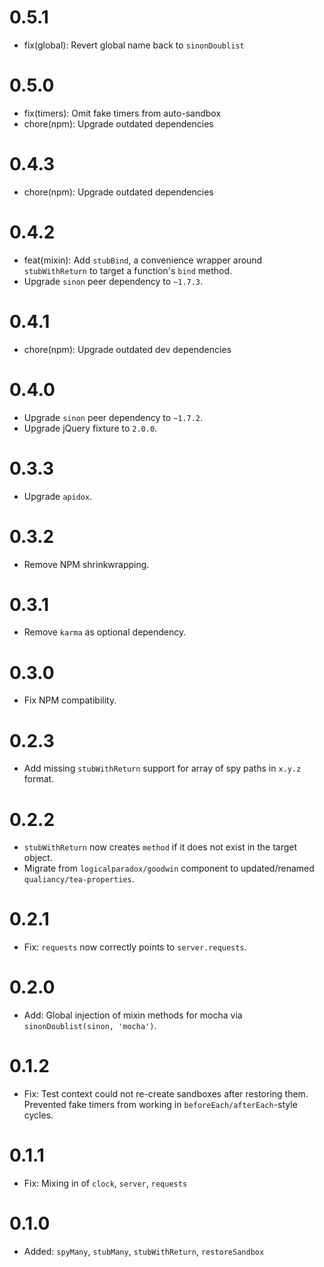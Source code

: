 # 0.5.1

- fix(global): Revert global name back to `sinonDoublist`

# 0.5.0

- fix(timers): Omit fake timers from auto-sandbox
- chore(npm): Upgrade outdated dependencies

# 0.4.3

- chore(npm): Upgrade outdated dependencies

# 0.4.2

- feat(mixin): Add `stubBind`, a convenience wrapper around `stubWithReturn` to target a function's `bind` method.
- Upgrade `sinon` peer dependency to `~1.7.3`.

# 0.4.1

- chore(npm): Upgrade outdated dev dependencies

# 0.4.0

- Upgrade `sinon` peer dependency to `~1.7.2`.
- Upgrade jQuery fixture to `2.0.0`.

# 0.3.3

- Upgrade `apidox`.

# 0.3.2

- Remove NPM shrinkwrapping.

# 0.3.1

- Remove `karma` as optional dependency.

# 0.3.0

- Fix NPM compatibility.

# 0.2.3

- Add missing `stubWithReturn` support for array of spy paths in `x.y.z` format.

# 0.2.2

- `stubWithReturn` now creates `method` if it does not exist in the target object.
- Migrate from `logicalparadox/goodwin` component to updated/renamed `qualiancy/tea-properties`.

# 0.2.1

- Fix: `requests` now correctly points to `server.requests`.

# 0.2.0

- Add: Global injection of mixin methods for mocha via `sinonDoublist(sinon, 'mocha')`.

# 0.1.2

- Fix: Test context could not re-create sandboxes after restoring them. Prevented fake timers from working in `beforeEach/afterEach`-style cycles.

# 0.1.1

- Fix: Mixing in of `clock`, `server`, `requests`

# 0.1.0

- Added: `spyMany`, `stubMany`, `stubWithReturn`, `restoreSandbox`

